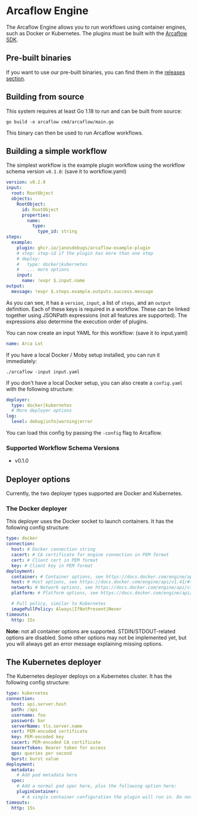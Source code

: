 # Arcaflow Engine

The Arcaflow Engine allows you to run workflows using container engines, such as Docker or Kubernetes. The plugins must be built with the [Arcaflow SDK](https://arcalot.io/arcaflow/creating-plugins/python/).

## Pre-built binaries

If you want to use our pre-built binaries, you can find them in the [releases section](https://github.com/arcalot/arcaflow-engine/releases).

## Building from source

This system requires at least Go 1.18 to run and can be built from source:

```
go build -o arcaflow cmd/arcaflow/main.go
```

This binary can then be used to run Arcaflow workflows.

## Building a simple workflow

The simplest workflow is the example plugin workflow using the workflow schema version `v0.1.0`: (save it to workflow.yaml)

```yaml
version: v0.2.0
input:
  root: RootObject
  objects:
    RootObject:
      id: RootObject
      properties:
        name:
          type:
            type_id: string
steps:
  example:
    plugin: ghcr.io/janosdebugs/arcaflow-example-plugin
    # step: step-id if the plugin has more than one step
    # deploy:
    #   type: docker|kubernetes
    #   ... more options
    input:
      name: !expr $.input.name
output:
  message: !expr $.steps.example.outputs.success.message
```

As you can see, it has a `version`, `input`, a list of `steps`, and an `output` definition. Each of these keys is required in a workflow. These can be linked together using JSONPath expressions (not all features are supported). The expressions also determine the execution order of plugins.

You can now create an input YAML for this workflow: (save it to input.yaml)

```yaml
name: Arca Lot
```

If you have a local Docker / Moby setup installed, you can run it immediately:

```
./arcaflow -input input.yaml
```

If you don't have a local Docker setup, you can also create a `config.yaml` with the following structure:

```yaml
deployer:
  type: docker|kubernetes
  # More deployer options
log:
  level: debug|info|warning|error
```

You can load this config by passing the `-config` flag to Arcaflow.

### Supported Workflow Schema Versions

- v0.1.0

## Deployer options

Currently, the two deployer types supported are Docker and Kubernetes.

### The Docker deployer

This deployer uses the Docker socket to launch containers. It has the following config structure:

```yaml
type: docker
connection:
  host: # Docker connection string
  cacert: # CA certificate for engine connection in PEM format
  cert: # Client cert in PEM format
  key: # Client key in PEM format
deployment:
  container: # Container options, see https://docs.docker.com/engine/api/v1.41/#tag/Container/operation/ContainerCreate
  host: # Host options, see https://docs.docker.com/engine/api/v1.41/#tag/Container/operation/ContainerCreate
  network: # Network options, see https://docs.docker.com/engine/api/v1.41/#tag/Container/operation/ContainerCreate
  platform: # Platform options, see https://docs.docker.com/engine/api/v1.41/#tag/Container/operation/ContainerCreate

  # Pull policy, similar to Kubernetes
  imagePullPolicy: Always|IfNotPresent|Never
timeouts:
  http: 15s
```

**Note:** not all container options are supported. STDIN/STDOUT-related options are disabled. Some other options may not be implemented yet, but you will always get an error message explaining missing options.

## The Kubernetes deployer

The Kubernetes deployer deploys on a Kubernetes cluster. It has the following config structure:

```yaml
type: kubernetes
connection:
  host: api.server.host
  path: /api
  username: foo
  password: bar
  serverName: tls.server.name
  cert: PEM-encoded certificate
  key: PEM-encoded key
  cacert: PEM-encoded CA certificate
  bearerToken: Bearer token for access
  qps: queries per second
  burst: burst value
deployment:
  metadata:
    # Add pod metadata here
  spec:
    # Add a normal pod spec here, plus the following option here:
    pluginContainer:
      # A single container configuration the plugin will run in. Do not specify the image, the engine will fill that.
timeouts:
  http: 15s
```
